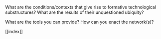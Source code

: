 What are the conditions/contexts that give rise to formative technological substructures? What are the results of their unquestioned ubiquity? 

What are the tools you can provide? How can you enact the network(s)?

[[index]]
